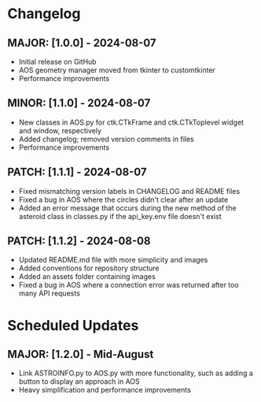 # Changelog

## MAJOR: [1.0.0] - 2024-08-07
- Initial release on GitHub
- AOS geometry manager moved from tkinter to customtkinter
- Performance improvements

## MINOR: [1.1.0] - 2024-08-07
- New classes in AOS.py for ctk.CTkFrame and ctk.CTkToplevel widget and window, respectively
- Added changelog; removed version comments in files
- Performance improvements

## PATCH: [1.1.1] - 2024-08-07
- Fixed mismatching version labels in CHANGELOG and README files
- Fixed a bug in AOS where the circles didn't clear after an update
- Added an error message that occurs during the new method of the asteroid
class in classes.py if the api_key.env file doesn't exist

## PATCH: [1.1.2] - 2024-08-08
- Updated README.md file with more simplicity and images
- Added conventions for repository structure
- Added an assets folder containing images
- Fixed a bug in AOS where a connection error was returned after too many API requests

# Scheduled Updates

## MAJOR: [1.2.0] - Mid-August
- Link ASTROINFO.py to AOS.py with more functionality, such as adding a button to display an approach in AOS
- Heavy simplification and performance improvements
